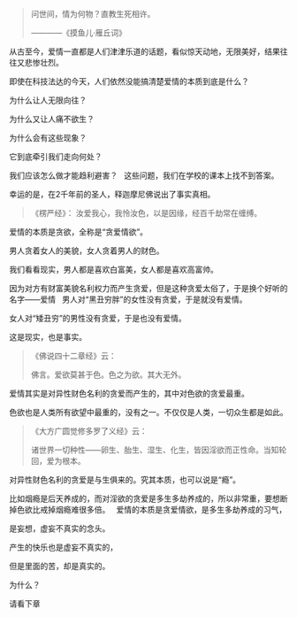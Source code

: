 > 问世间，情为何物？直教生死相许。
> 
> ————《摸鱼儿·雁丘词》

从古至今，爱情一直都是人们津津乐道的话题，看似惊天动地，无限美好，结果往往又悲惨壮烈。

即使在科技法达的今天，人们依然没能搞清楚爱情的本质到底是什么？

为什么让人无限向往？

为什么又让人痛不欲生？

为什么会有这些现象？

它到底牵引我们走向何处？

我们应该怎么做才能趋利避害？
&nbsp;
这些问题，我们在学校的课本上找不到答案。

幸运的是，在2千年前的圣人，释迦摩尼佛说出了事实真相。
&nbsp;
> 《楞严经》：
>  汝爱我心，我怜汝色，以是因缘，经百千劫常在缠缚。

爱情的本质是贪欲，全称是“贪爱情欲”。

男人贪着女人的美貌，女人贪着男人的财色。

我们看看现实，男人都是喜欢白富美，女人都是喜欢高富帅。

因为对方有财富美貌名利权力而产生贪爱，但是这种贪爱太俗了，于是换个好听的名字——爱情
&nbsp;
男人对“黑丑穷胖”的女性没有贪爱，于是就没有爱情。

女人对“矮丑穷”的男性没有贪爱，于是也没有爱情。

这是现实，也是事实。

> 《佛说四十二章经》云： 
> 
> 佛言。爱欲莫甚于色。色之为欲。其大无外。

爱情其实是对异性财色名利的贪爱而产生的，其中对色欲的贪爱最重。

色欲也是人类所有欲望中最重的，没有之一。不仅仅是人类，一切众生都是如此。

> 《大方广圆觉修多罗了义经》云： 
> 
> 诸世界一切种性——卵生、胎生、湿生、化生，皆因淫欲而正性命。当知轮回，爱为根本。

对异性财色名利的贪爱是与生俱来的。究其本质，也可以说是“瘾”。

比如烟瘾是后天养成的，而对淫欲的贪爱是多生多劫养成的，所以非常重，要想断掉色欲比戒掉烟瘾难很多倍。
&nbsp;
爱情的本质是贪爱情欲，是多生多劫养成的习气，

是妄想，虚妄不真实的念头。

产生的快乐也是虚妄不真实的，

但是里面的苦，却是真实的。

为什么？

请看下章